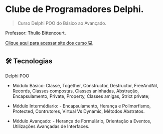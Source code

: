 # Clube de Programadores Delphi.

> Curso Delphi POO do Básico ao Avançado.

Professor: Thulio Bittencourt.

<a href="https://academiadocodigo.com.br/campanha/clube-de-programadores/" target="_blank">Clique aqui para acessar site dos curso 💻</a>


## 🛠️ Tecnologias
Delphi POO
 
 * Módulo Básico:
         Classe, Together, Constructor, Destructor, FreeAndNil, Records, Classes compostas, Classes aninhadas, Abstração, Encapsulamento, Private, Property, Classes amigas, Strict private;
 

 * Módulo Intermédiario:
        - Encapsulamento, Herança e Polimorfismo, Protected, Contrutores, Virtual Vs Dynamic, Métodos Abstratos.
 

* Módulo Avançado:
        - Herança de Formulário, Orientação a Eventos, Utilizações Avançadas de Interfaces.
 
